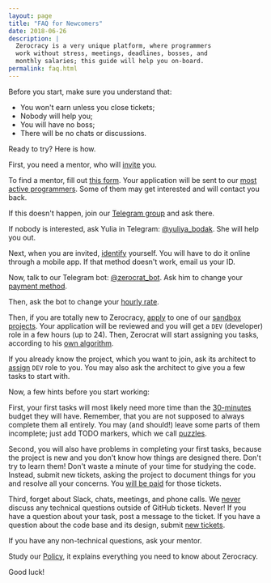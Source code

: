 ```yaml
---
layout: page
title: "FAQ for Newcomers"
date: 2018-06-26
description: |
  Zerocracy is a very unique platform, where programmers
  work without stress, meetings, deadlines, bosses, and
  monthly salaries; this guide will help you on-board.
permalink: faq.html
---
```


Before you start, make sure you understand that:

  * You won't earn unless you close tickets;
  * Nobody will help you;
  * You will have no boss;
  * There will be no chats or discussions.

Ready to try? Here is how.

First, you need a mentor, who will [invite](/policy.html#1) you.

To find a mentor, fill out [this form](https://www.0crat.com/join).
Your application will be sent to our [most active programmers](https://www.0crat.com/team).
Some of them may get interested and will contact you back.

If this doesn't happen, join our [Telegram group](https://t.me/zerocracy) and ask there.

If nobody is interested, ask Yulia in Telegram: [@yuliya_bodak](https://t.me/yuliya_bodak).
She will help you out.

Next, when you are invited, [identify](https://www.0crat.com/identify) yourself.
You will have to do it online through a mobile app.
If that method doesn't work, email us your ID.

Now, talk to our Telegram bot: [@zerocrat_bot](https://t.me/zerocrat_bot).
Ask him to change your [payment method](/policy.html#20).

Then, ask the bot to change your [hourly rate](/policy.html#16).

Then, if you are totally new to Zerocracy, [apply](/policy.html#2) to one of our
[sandbox projects](https://www.0crat.com/board).
Your application will be reviewed and you will get
a `DEV` (developer) role in a few hours (up to 24). Then, Zerocrat
will start assigning you tasks, according to his [own algorithm](/policy.html#3).

If you already know the project, which you want to join, ask its architect
to [assign](/policy.html#13) `DEV` role to you. You may also ask the architect to give
you a few tasks to start with.

Now, a few hints before you start working:

First, your first tasks will most likely need more time than the
[30-minutes](/policy.html#4)
budget they will have. Remember, that you are not supposed to always
complete them all entirely. You may (and should!) leave some parts of them
incomplete; just add TODO markers, which we call
[puzzles](https://www.yegor256.com/2010/03/04/pdd.html).

Second, you will also have problems in completing your first tasks, because
the project is new and you don't know how things are designed there.
Don't try to learn them! Don't waste a minute of your time for studying
the code. Instead, submit new tickets, asking the project to document
things for you and resolve all your concerns. You
[will be paid](/policy.html#29) for those tickets.

Third, forget about Slack, chats, meetings, and phone calls. We
[never](https://www.yegor256.com/2014/10/07/stop-chatting-start-coding.html)
discuss any technical questions outside of GitHub tickets. Never! If you
have a question about your task, post a message to the ticket. If you have
a question about the code base and its design, submit
[new tickets](https://www.yegor256.com/2018/04/24/right-way-to-report-bugs.html).

If you have any non-technical questions, ask your mentor.

Study our [Policy](/policy.html), it explains everything you need to know about Zerocracy.

Good luck!
